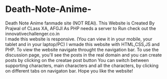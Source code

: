 # Death-Note-Anime-
Death Note Anime fanmade site (NOT REAl).
This Website is Created By Prajwal of CLass XA, AFGJI
As PHP needs a server to Run check out the innovativechallenger.co.in   
I made this website is responsive. (You can view it in your mobile, your tablet and in your laptop/PC)
I wmade this website with HTML,CSS,JS and PHP.
To view the website navigate throught the navigation bar.
To use the discussion page, you'll see the posts in the real domain   and you can create posts by clicking on the creatae post button
You can switch between supporting characters, main characters and all the characters, by clicking on different tabs on navigaton bar.
Hope you like the website!
